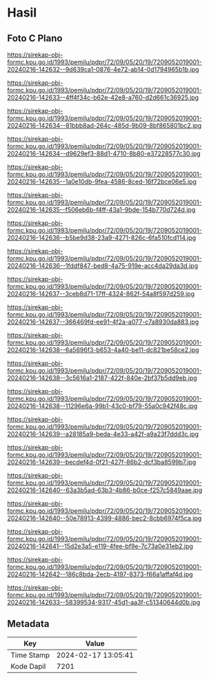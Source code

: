 # Hasil

## Foto C Plano

https://sirekap-obj-formc.kpu.go.id/1993/pemilu/pdpr/72/09/05/20/19/7209052019001-20240216-142632--9d639ca1-0876-4e72-ab14-0d1794965b1b.jpg

https://sirekap-obj-formc.kpu.go.id/1993/pemilu/pdpr/72/09/05/20/19/7209052019001-20240216-142633--4ff4f34c-b62e-42e8-a760-d2d661c36925.jpg

https://sirekap-obj-formc.kpu.go.id/1993/pemilu/pdpr/72/09/05/20/19/7209052019001-20240216-142634--81bbb8ad-264c-485d-9b09-8bf865801bc2.jpg

https://sirekap-obj-formc.kpu.go.id/1993/pemilu/pdpr/72/09/05/20/19/7209052019001-20240216-142634--d9629ef3-88d1-4710-8b80-e37228577c30.jpg

https://sirekap-obj-formc.kpu.go.id/1993/pemilu/pdpr/72/09/05/20/19/7209052019001-20240216-142635--1a0e10db-9fea-4586-8ced-16f72bce06e5.jpg

https://sirekap-obj-formc.kpu.go.id/1993/pemilu/pdpr/72/09/05/20/19/7209052019001-20240216-142635--f506eb6b-f4ff-43a1-9bde-154b770d724d.jpg

https://sirekap-obj-formc.kpu.go.id/1993/pemilu/pdpr/72/09/05/20/19/7209052019001-20240216-142636--b5be9d38-23a9-4271-826c-6fa510fcd114.jpg

https://sirekap-obj-formc.kpu.go.id/1993/pemilu/pdpr/72/09/05/20/19/7209052019001-20240216-142636--1fddf847-bed8-4a75-919e-acc4da29da3d.jpg

https://sirekap-obj-formc.kpu.go.id/1993/pemilu/pdpr/72/09/05/20/19/7209052019001-20240216-142637--3ceb8d71-17ff-4324-862f-54a8f597d259.jpg

https://sirekap-obj-formc.kpu.go.id/1993/pemilu/pdpr/72/09/05/20/19/7209052019001-20240216-142637--366469fd-ee91-4f2a-a077-c7a8930da883.jpg

https://sirekap-obj-formc.kpu.go.id/1993/pemilu/pdpr/72/09/05/20/19/7209052019001-20240216-142638--6a5696f3-b653-4a40-be11-dc821be58ce2.jpg

https://sirekap-obj-formc.kpu.go.id/1993/pemilu/pdpr/72/09/05/20/19/7209052019001-20240216-142638--3c5616a1-2187-422f-840e-2bf37b5dd9eb.jpg

https://sirekap-obj-formc.kpu.go.id/1993/pemilu/pdpr/72/09/05/20/19/7209052019001-20240216-142638--11296e6a-99b1-43c0-bf79-55a0c942f48c.jpg

https://sirekap-obj-formc.kpu.go.id/1993/pemilu/pdpr/72/09/05/20/19/7209052019001-20240216-142639--a28185a9-beda-4e33-a42f-a9a23f7ddd3c.jpg

https://sirekap-obj-formc.kpu.go.id/1993/pemilu/pdpr/72/09/05/20/19/7209052019001-20240216-142639--becdef4d-0f21-427f-86b2-dcf3ba8599b7.jpg

https://sirekap-obj-formc.kpu.go.id/1993/pemilu/pdpr/72/09/05/20/19/7209052019001-20240216-142640--63a3b5ad-63b3-4b86-b0ce-f257c5849aae.jpg

https://sirekap-obj-formc.kpu.go.id/1993/pemilu/pdpr/72/09/05/20/19/7209052019001-20240216-142640--50e78913-4399-4886-bec2-8cbb6974f5ca.jpg

https://sirekap-obj-formc.kpu.go.id/1993/pemilu/pdpr/72/09/05/20/19/7209052019001-20240216-142641--15d2e3a5-e119-4fee-bf9e-7c73a0e31eb2.jpg

https://sirekap-obj-formc.kpu.go.id/1993/pemilu/pdpr/72/09/05/20/19/7209052019001-20240216-142642--186c8bda-2ecb-4197-8373-f66a1affaf4d.jpg

https://sirekap-obj-formc.kpu.go.id/1993/pemilu/pdpr/72/09/05/20/19/7209052019001-20240216-142633--58399534-9317-45d1-aa3f-c51340644d0b.jpg


## Metadata

| Key        | Value               |
| ---------- | ------------------- |
| Time Stamp | 2024-02-17 13:05:41 |
| Kode Dapil | 7201                |



